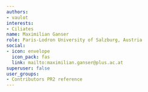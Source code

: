 ```yaml
---
authors:
- vaulot
interests:
- Ciliates
name: Maximilian Ganser
role: Paris-Lodron University of Salzburg, Austria
social:
- icon: envelope
  icon_pack: fas
  link: mailto:maximilian.ganser@plus.ac.at
superuser: false
user_groups:
- Contributors PR2 reference
---
```

